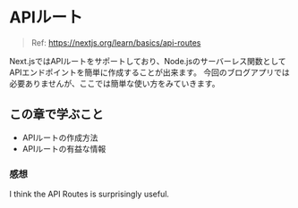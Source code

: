 # APIルート

> Ref: https://nextjs.org/learn/basics/api-routes

Next.jsではAPIルートをサポートしており、Node.jsのサーバーレス関数としてAPIエンドポイントを簡単に作成することが出来ます。
今回のブログアプリでは必要ありませんが、ここでは簡単な使い方をみていきます。

## この章で学ぶこと

- APIルートの作成方法
- APIルートの有益な情報

### 感想

I think the API Routes is surprisingly useful.
